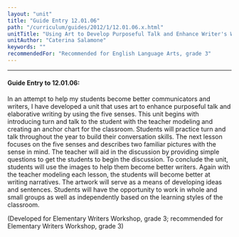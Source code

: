 ```yaml
---
layout: "unit"
title: "Guide Entry 12.01.06"
path: "/curriculum/guides/2012/1/12.01.06.x.html"
unitTitle: "Using Art to Develop Purposeful Talk and Enhance Writer's Workshop"
unitAuthor: "Caterina Salamone"
keywords: ""
recommendedFor: "Recommended for English Language Arts, grade 3"
---
```

<body>
<hr/>
<h4>
Guide Entry to 12.01.06:
</h4>
<p>
In an attempt to help my students become better communicators and writers, I have developed a unit that uses art to enhance purposeful talk and elaborative writing by using the five senses.    This unit begins with introducing turn and talk to the student with the teacher modeling and creating an anchor chart for the classroom. Students will practice turn and talk throughout the year to build their conversation skills. The next lesson focuses on the five senses and describes two familiar pictures with the sense in mind.  The teacher will aid in the discussion by providing simple questions to get the students to begin the discussion. To conclude the unit, students will use the images to help them become better writers. Again with the teacher modeling each lesson, the students will become better at writing narratives. The artwork will serve as a means of developing ideas and sentences.  Students will have the opportunity to work in whole and small groups as well as independently based on the learning styles of the classroom.
</p>
<p>
(Developed for Elementary Writers Workshop, grade 3; recommended for Elementary Writers Workshop, grade 3)
</p>
</body>